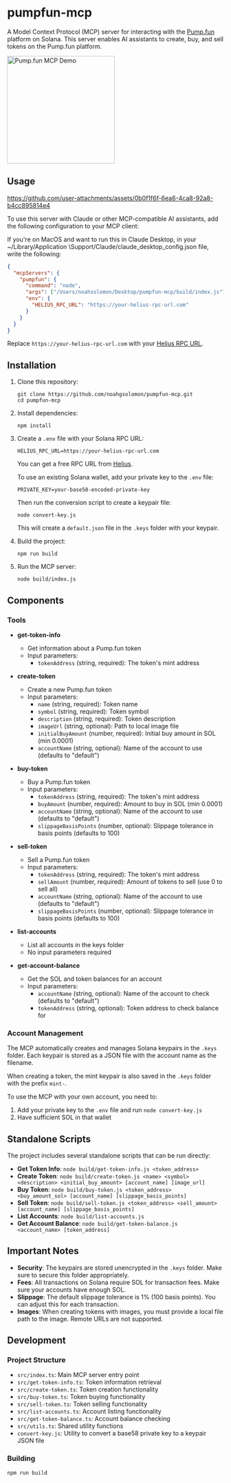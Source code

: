 # pumpfun-mcp

A Model Context Protocol (MCP) server for interacting with the [Pump.fun](https://pump.fun) platform on Solana. This server enables AI assistants to create, buy, and sell tokens on the Pump.fun platform.

<img src="https://pump.fun/logo.png" width="250" height="250" alt="Pump.fun MCP Demo">

## Usage

https://github.com/user-attachments/assets/0b0f1f6f-6ea6-4ca8-92a8-b4cc895814e4

To use this server with Claude or other MCP-compatible AI assistants, add the following configuration to your MCP client:

If you're on MacOS and want to run this in Claude Desktop, in your ~/Library/Application \Support/Claude/claude_desktop_config.json file, write the following:

```json
{
  "mcpServers": {
    "pumpfun": {
      "command": "node",
      "args": ["/Users/noahsolomon/Desktop/pumpfun-mcp/build/index.js"], // note this should be YOUR absolute path to index.js, not mine.
      "env": {
        "HELIUS_RPC_URL": "https://your-helius-rpc-url.com"
      }
    }
  }
}
```

Replace `https://your-helius-rpc-url.com` with your [Helius RPC URL](https://dev.helius.xyz/).

## Installation

1. Clone this repository:

   ```
   git clone https://github.com/noahgsolomon/pumpfun-mcp.git
   cd pumpfun-mcp
   ```

2. Install dependencies:

   ```
   npm install
   ```

3. Create a `.env` file with your Solana RPC URL:

   ```
   HELIUS_RPC_URL=https://your-helius-rpc-url.com
   ```

   You can get a free RPC URL from [Helius](https://dev.helius.xyz/).

   To use an existing Solana wallet, add your private key to the `.env` file:

   ```
   PRIVATE_KEY=your-base58-encoded-private-key
   ```

   Then run the conversion script to create a keypair file:

   ```
   node convert-key.js
   ```

   This will create a `default.json` file in the `.keys` folder with your keypair.

4. Build the project:

   ```
   npm run build
   ```

5. Run the MCP server:
   ```
   node build/index.js
   ```

## Components

### Tools

- **get-token-info**

  - Get information about a Pump.fun token
  - Input parameters:
    - `tokenAddress` (string, required): The token's mint address

- **create-token**

  - Create a new Pump.fun token
  - Input parameters:
    - `name` (string, required): Token name
    - `symbol` (string, required): Token symbol
    - `description` (string, required): Token description
    - `imageUrl` (string, optional): Path to local image file
    - `initialBuyAmount` (number, required): Initial buy amount in SOL (min 0.0001)
    - `accountName` (string, optional): Name of the account to use (defaults to "default")

- **buy-token**

  - Buy a Pump.fun token
  - Input parameters:
    - `tokenAddress` (string, required): The token's mint address
    - `buyAmount` (number, required): Amount to buy in SOL (min 0.0001)
    - `accountName` (string, optional): Name of the account to use (defaults to "default")
    - `slippageBasisPoints` (number, optional): Slippage tolerance in basis points (defaults to 100)

- **sell-token**

  - Sell a Pump.fun token
  - Input parameters:
    - `tokenAddress` (string, required): The token's mint address
    - `sellAmount` (number, required): Amount of tokens to sell (use 0 to sell all)
    - `accountName` (string, optional): Name of the account to use (defaults to "default")
    - `slippageBasisPoints` (number, optional): Slippage tolerance in basis points (defaults to 100)

- **list-accounts**

  - List all accounts in the keys folder
  - No input parameters required

- **get-account-balance**
  - Get the SOL and token balances for an account
  - Input parameters:
    - `accountName` (string, optional): Name of the account to check (defaults to "default")
    - `tokenAddress` (string, optional): Token address to check balance for

### Account Management

The MCP automatically creates and manages Solana keypairs in the `.keys` folder. Each keypair is stored as a JSON file with the account name as the filename.

When creating a token, the mint keypair is also saved in the `.keys` folder with the prefix `mint-`.

To use the MCP with your own account, you need to:

1. Add your private key to the `.env` file and run `node convert-key.js`
2. Have sufficient SOL in that wallet

## Standalone Scripts

The project includes several standalone scripts that can be run directly:

- **Get Token Info**: `node build/get-token-info.js <token_address>`
- **Create Token**: `node build/create-token.js <name> <symbol> <description> <initial_buy_amount> [account_name] [image_url]`
- **Buy Token**: `node build/buy-token.js <token_address> <buy_amount_sol> [account_name] [slippage_basis_points]`
- **Sell Token**: `node build/sell-token.js <token_address> <sell_amount> [account_name] [slippage_basis_points]`
- **List Accounts**: `node build/list-accounts.js`
- **Get Account Balance**: `node build/get-token-balance.js <account_name> [token_address]`

## Important Notes

- **Security**: The keypairs are stored unencrypted in the `.keys` folder. Make sure to secure this folder appropriately.
- **Fees**: All transactions on Solana require SOL for transaction fees. Make sure your accounts have enough SOL.
- **Slippage**: The default slippage tolerance is 1% (100 basis points). You can adjust this for each transaction.
- **Images**: When creating tokens with images, you must provide a local file path to the image. Remote URLs are not supported.

## Development

### Project Structure

- `src/index.ts`: Main MCP server entry point
- `src/get-token-info.ts`: Token information retrieval
- `src/create-token.ts`: Token creation functionality
- `src/buy-token.ts`: Token buying functionality
- `src/sell-token.ts`: Token selling functionality
- `src/list-accounts.ts`: Account listing functionality
- `src/get-token-balance.ts`: Account balance checking
- `src/utils.ts`: Shared utility functions
- `convert-key.js`: Utility to convert a base58 private key to a keypair JSON file

### Building

```
npm run build
```
